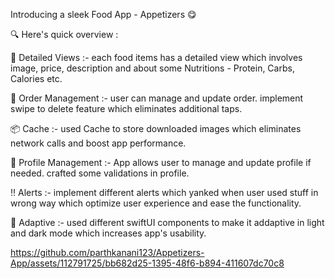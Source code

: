 Introducing a sleek Food App - Appetizers 😋

🔍 Here's quick overview : 

📝 Detailed Views :- each food items has a detailed view which involves image, price, description and about some Nutritions - Protein, Carbs, Calories etc.

🛒 Order Management :- user can manage and update order. implement swipe to delete feature which eliminates additional taps.

📦 Cache :- used Cache to store downloaded images which eliminates network calls and boost app performance.

👤 Profile Management :-  App allows user to manage and update profile if needed. crafted some validations in profile.

‼️ Alerts :-  implement different alerts which yanked when user used stuff in wrong way which optimize user experience and ease the functionality.

🔁 Adaptive :- used different swiftUI components to make it addaptive in light and dark mode which increases app's usability.

https://github.com/parthkanani123/Appetizers-App/assets/112791725/bb682d25-1395-48f6-b894-411607dc70c8

